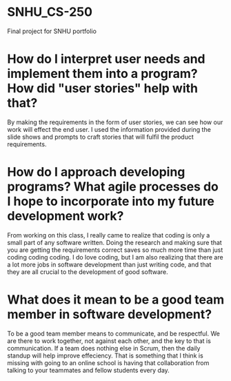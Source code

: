 # SNHU_CS-250
Final project for SNHU portfolio
# How do I interpret user needs and implement them into a program? How did "user stories" help with that?
By making the requirements in the form of user stories, we can see how our work will effect the end user. I used the information provided during the slide shows and prompts to craft stories that will fulfil the product requirements. 
# How do I approach developing programs? What agile processes do I hope to incorporate into my future development work?
From working on this class, I really came to realize that coding is only a small part of any software written. Doing the research and making sure that you are getting the requirements correct saves so much more time than just coding coding coding.
I do love coding, but I am also realizing that there are a lot more jobs in software development than just writing code, and that they are all crucial to the development of good software.
# What does it mean to be a good team member in software development?
To be a good team member means to communicate, and be respectful. We are there to work together, not against each other, and the key to that is communication. If a team does nothing else in Scrum, then the daily standup will help improve effeciency.
That is something that I think is missing with going to an online school is having that collaboration from talking to your teammates and fellow students every day.
